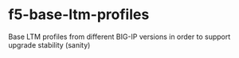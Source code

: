 # f5-base-ltm-profiles
Base LTM profiles from different BIG-IP versions in order to support upgrade stability (sanity)
